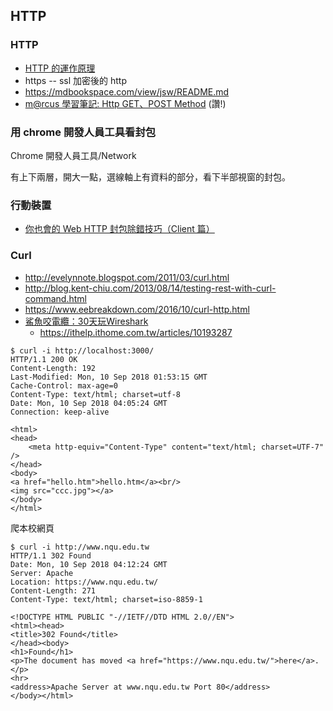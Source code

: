 ## HTTP

### HTTP

* [HTTP 的運作原理](http.md)
* https -- ssl 加密後的 http
* https://mdbookspace.com/view/jsw/README.md
* [m@rcus 學習筆記: Http GET、POST Method](https://dotblogs.com.tw/marcus116/archive/2011/05/29/26428.aspx) (讚!)


### 用 chrome 開發人員工具看封包


Chrome 開發人員工具/Network

有上下兩層，開大一點，選線軸上有資料的部分，看下半部視窗的封包。




### 行動裝置

* [你也會的 Web HTTP 封包除錯技巧（Client 篇）](https://blog.toright.com/posts/3432/%E4%BD%A0%E4%B9%9F%E6%9C%83%E7%9A%84-web-http-%E5%B0%81%E5%8C%85%E9%99%A4%E9%8C%AF%E6%8A%80%E5%B7%A7%EF%BC%88client-%E7%AF%87%EF%BC%89.html)

### Curl

* http://evelynnote.blogspot.com/2011/03/curl.html
* http://blog.kent-chiu.com/2013/08/14/testing-rest-with-curl-command.html
* https://www.eebreakdown.com/2016/10/curl-http.html
* [鯊魚咬電纜：30天玩Wireshark](https://ithelp.ithome.com.tw/users/20107304/ironman/1258)
  * https://ithelp.ithome.com.tw/articles/10193287


```
$ curl -i http://localhost:3000/
HTTP/1.1 200 OK
Content-Length: 192
Last-Modified: Mon, 10 Sep 2018 01:53:15 GMT
Cache-Control: max-age=0
Content-Type: text/html; charset=utf-8
Date: Mon, 10 Sep 2018 04:05:24 GMT
Connection: keep-alive

﻿<html>
<head>
    <meta http-equiv="Content-Type" content="text/html; charset=UTF-7" />
</head>
<body>
<a href="hello.htm">hello.htm</a><br/>
<img src="ccc.jpg"></a>
</body>
</html>
```

爬本校網頁

```
$ curl -i http://www.nqu.edu.tw
HTTP/1.1 302 Found
Date: Mon, 10 Sep 2018 04:12:24 GMT
Server: Apache
Location: https://www.nqu.edu.tw/
Content-Length: 271
Content-Type: text/html; charset=iso-8859-1

<!DOCTYPE HTML PUBLIC "-//IETF//DTD HTML 2.0//EN">
<html><head>
<title>302 Found</title>
</head><body>
<h1>Found</h1>
<p>The document has moved <a href="https://www.nqu.edu.tw/">here</a>.</p>
<hr>
<address>Apache Server at www.nqu.edu.tw Port 80</address>
</body></html>
```
